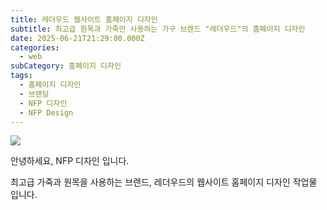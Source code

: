 ```yaml
---
title: 레더우드 웹사이트 홈페이지 디자인
subtitle: 최고급 원목과 가죽만 사용하는 가구 브랜드 "레더우드"의 홈페이지 디자인
date: 2025-06-21T21:29:00.000Z
categories:
  - web
subCategory: 홈페이지 디자인
tags:
  - 홈페이지 디자인
  - 브랜딩
  - NFP 디자인
  - NFP Design
---
```

![](/img/uploads/레더우드-웹사이트-복사.png)

안녕하세요, NFP 디자인 입니다.

최고급 가죽과 원목을 사용하는 브랜드, 레더우드의 웹사이트 홈페이지 디자인 작업물 입니다.
